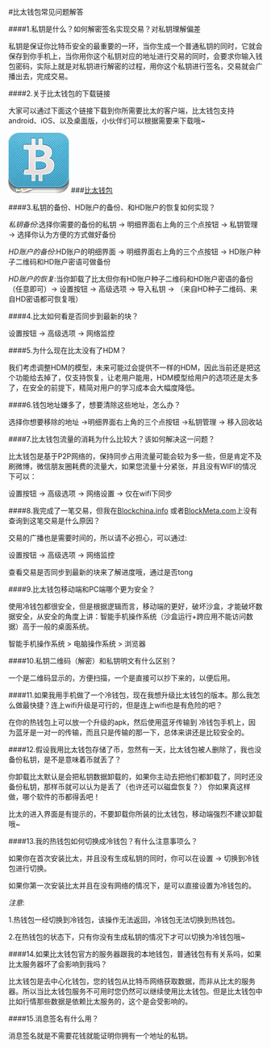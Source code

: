 #比太钱包常见问题解答

####1.私钥是什么？如何解密签名实现交易？对私钥理解偏差

私钥是保证你比特币安全的最重要的一环，当你生成一个普通私钥的同时，它就会保存到你手机上，当你用你这个私钥对应的地址进行交易的同时，会要求你输入钱包密码，实际上就是对私钥进行解密的过程，用你这个私钥进行签名，交易就会广播出去，完成交易。

####2.关于比太钱包的下载链接

大家可以通过下面这个链接下载到你所需要比太的客户端，比太钱包支持android、iOS、以及桌面版，小伙伴们可以根据需要来下载哦~

![bitherwallet](images/bither_120.png)
###[比太钱包](https://bither.net)  

####3.私钥的备份、HD账户的备份、和HD账户的恢复如何实现？

*私钥备份*:选择你需要的备份的私钥 -> 明细界面右上角的三个点按钮 -> 私钥管理 -> 选择你认为方便的方式做好备份

*HD账户的备份*:HD账户的明细界面 -> 明细界面右上角的三个点按钮 -> HD账户种子二维码和HD账户密语可做备份

*HD账户的恢复*:当你卸载了比太但你有HD账户种子二维码和HD账户密语的备份（任意即可）-> 设置按钮 -> 高级选项 -> 导入私钥 -> （来自HD种子二维码、来自HD密语都可恢复哦）

####4.比太如何看是否同步到最新的块？

设置按钮 -> 高级选项 -> 网络监控

####5.为什么现在比太没有了HDM？ 

我们考虑调整HDM的模型，未来可能过会提供不一样的HDM，因此当前还是把这个功能给去掉了，仅支持恢复，让老用户能用，HDM模型给用户的选项还是太多了，在安全的前提下，精简对用户的学习成本会大幅度降低。

####6.钱包地址嫌多了，想要清除这些地址，怎么办？

选择你想要移除的地址 ->明细界面右上角的三个点按钮 ->私钥管理 ->   移入回收站

####7.比太钱包流量的消耗为什么比较大？该如何解决这一问题？

比太钱包是基于P2P网络的，保持同步占用流量可能会较为多一些，但是肯定不及刷微博，微信朋友圈耗费的流量大，如果您流量十分紧张，并且没有WIFI的情况下可以：

设置按钮 -> 高级选项 -> 网络设置 -> 仅在wifi下同步

####8.我完成了一笔交易，但我在[Blockchina.info](https://blockchain.info/) 或者[BlockMeta.com](https://BlockMeta.com)上没有查询到这笔交易是什么原因？

交易的广播也是需要时间的，所以请不必担心，可以通过:

设置按钮 -> 高级选项 -> 网络监控 

查看交易是否同步到最新的块来了解进度哦，通过是否tong

####9.比太钱包移动端和PC端哪个更为安全？

使用冷钱包都很安全，但是根据逻辑而言，移动端的更好，破坏沙盒，才能破坏数据安全，从安全的角度上讲：智能手机操作系统（沙盒运行+跨应用不能访问数据）高于一般的桌面系统。

智能手机操作系统 > 电脑操作系统 > 浏览器

####10.私钥二维码（解密）和私钥明文有什么区别？

一个是二维码显示的，方便扫描，一个是直接可以抄下来的，以便后用。

####11.如果我用手机做了一个冷钱包，现在我想升级比太钱包的版本。那么我怎么做最快捷？连上wifi升级是可行的，但是连上wifi也是有危险的吧？

在你的热钱包上可以放一个升级的apk，然后使用蓝牙传输到 冷钱包手机上，因为蓝牙是一对一的传输，而且只是传输的那一下，总体来讲还是比较安全的。

####12.假设我用比太钱包存储了币，忽然有一天，比太钱包被人删除了，我也没备份私钥，是不是意味着币就丢了？

你卸载比太默认是会把私钥数据卸载的，如果你主动去把他们都卸载了，同时还没备份私钥，那样币就可以认为是丢了（也许还可以磁盘恢复？）
你如果真这样做，哪个软件的币都得丢吧！

比太的进入界面是有提示的，不要卸载你所装的比太钱包，移动端强烈不建议卸载哦~

####13.我的热钱包如何切换成冷钱包？有什么注意事项么？

如果你在首次安装比太，并且没有生成私钥的同时，你可以在设置 -> 切换到冷钱包进行切换。

如果你第一次安装比太并且在没有网络的情况下，是可以直接设置为冷钱包的。

*注意*:

 1.热钱包一经切换到冷钱包，该操作无法返回，冷钱包无法切换到热钱包。

 2.在热钱包的状态下，只有你没有生成私钥的情况下才可以切换为冷钱包哦~
 
####14.如果比太钱包官方的服务器跟我的本地钱包，普通钱包有有关系吗，如果比太服务器坏了会影响到我吗？

比太钱包是去中心化钱包，您的钱包从比特币网络获取数据，而非从比太的服务器。所以当比太钱包服务不可用时您仍然可以继续使用比太钱包。但是比太钱包中比如行情那些数据是依赖比太服务的，这个是会受影响的。

####15.消息签名有什么用？

消息签名就是不需要花钱就能证明你拥有一个地址的私钥。

